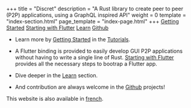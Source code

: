 +++
title = "Discret"
description = "A Rust library to create peer to peer (P2P) applications, using a GraphQL inspired API"
weight = 0
template = "index-section.html"
page_template = "index-page.html"
+++
[Getting Started](@/learn/_index.md) [Starting with Flutter](@/learn/_index.md) [Learn](@/learn/_index.md) [Github](@/learn/_index.md)

- Learn more by [Getting Started](@/learn/_index.md) in the [Tutorials](@/learn/_index.md).

- A Flutter binding is provided to easily develop GUI P2P applications without having to write a single line of Rust. [Starting with Flutter](@/learn/_index.md) provides all the necessary steps to bootrap a Flutter app. 

- Dive deeper in the [Learn](@/learn/_index.md) section. 

- And contribution are always welcome in the [Github](@/learn/_index.md) projects!

This website is also available in [french](/fr/).

